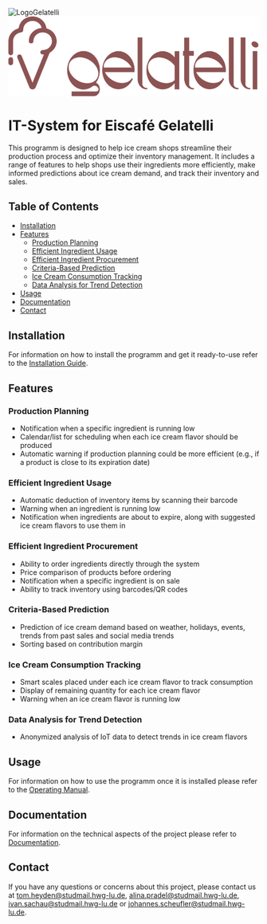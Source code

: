 ![LogoGelatelli](Images/gelatelli-Vordergrundsvg)
![LogoGelatelli](Images/Logo_gelatelli.svg)


# IT-System for Eiscafé Gelatelli

This programm is designed to help ice cream shops streamline their production process and optimize their inventory management. It includes a range of features to help shops use their ingredients more efficiently, make informed predictions about ice cream demand, and track their inventory and sales.

## Table of Contents
- [Installation](#installation)
- [Features](#features)
  - [Production Planning](#production-planning)
  - [Efficient Ingredient Usage](#efficient-ingredient-usage)
  - [Efficient Ingredient Procurement](#efficient-ingredient-procurement)
  - [Criteria-Based Prediction](#criteria-based-prediction)
  - [Ice Cream Consumption Tracking](#ice-cream-consumption-tracking)
  - [Data Analysis for Trend Detection](#data-analysis-for-trend-detection)
- [Usage](#usage)
- [Documentation](#documentation)
- [Contact](#contact)

## Installation
For information on how to install the programm and get it ready-to-use refer to the [Installation Guide](Documentation/Installation%20Guide.md).

## Features

### Production Planning
* Notification when a specific ingredient is running low
* Calendar/list for scheduling when each ice cream flavor should be produced
* Automatic warning if production planning could be more efficient (e.g., if a product is close to its expiration date)

### Efficient Ingredient Usage
* Automatic deduction of inventory items by scanning their barcode
* Warning when an ingredient is running low
* Notification when ingredients are about to expire, along with suggested ice cream flavors to use them in

### Efficient Ingredient Procurement
* Ability to order ingredients directly through the system
* Price comparison of products before ordering
* Notification when a specific ingredient is on sale
* Ability to track inventory using barcodes/QR codes

### Criteria-Based Prediction
* Prediction of ice cream demand based on weather, holidays, events, trends from past sales and social media trends
* Sorting based on contribution margin

### Ice Cream Consumption Tracking
* Smart scales placed under each ice cream flavor to track consumption
* Display of remaining quantity for each ice cream flavor
* Warning when an ice cream flavor is running low

### Data Analysis for Trend Detection
* Anonymized analysis of IoT data to detect trends in ice cream flavors


## Usage

For information on how to use the programm once it is installed please refer to the [Operating Manual](Documentation/Operating%20Manual.md).

## Documentation

For information on the technical aspects of the project please refer to [Documentation](Documentation/Documentation.md).

## Contact

If you have any questions or concerns about this project, please contact us at tom.heyden@studmail.hwg-lu.de, alina.pradel@studmail.hwg-lu.de, ivan.sachau@studmail.hwg-lu.de or johannes.scheufler@studmail.hwg-lu.de.
